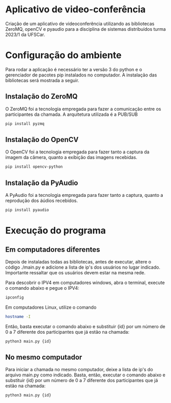 # Aplicativo de video-conferência
Criação de um aplicativo de videoconferência utilizando as bibliotecas ZeroMQ, openCV e pyaudio para a disciplina de sistemas distribuídos turma 2023/1 da UFSCar.

# Configuração do ambiente
Para rodar a aplicação é necessário ter a versão 3 do python e o gerenciador de pacotes pip instalados no computador. A instalação das bibliotecas será mostrada a seguir.

## Instalação do ZeroMQ
  O ZeroMQ foi a tecnologia empregada para fazer a comunicação entre os participantes da chamada. A arquitetura utilizada é a PUB/SUB
```bash
pip install pyzmq
```
## Instalação do OpenCV
  O OpenCV foi a tecnologia empregada para fazer tanto a captura da imagem da câmera, quanto a exibição das imagens recebidas.
```bash
pip install opencv-python
```


## Instalação da PyAudio
  A PyAudio foi a tecnologia empregada para fazer tanto a captura, quanto a reprodução dos áúdios recebidos.
```bash
pip install pyaudio
```
# Execução do programa
## Em computadores diferentes
  Depois de instaladas todas as bibliotecas, antes de executar, altere o código ./main.py e adicione a lista de ip's dos usuários no lugar indicado. Importante ressaltar que os usuários devem estar na mesma rede.

  Para descobrir o IPV4 em computadores windows, abra o terminal, execute o comando abaixo e pegue o IPV4:
  ```bash
ipconfig
  ```
  Em computadores Linux, utilize o comando
  ```bash
  hostname -I
  ```
  Então, basta executar o comando abaixo e substituir {id} por um número de 0 a 7 diferente dos participantes que já estão na chamada:
  ```bash
  python3 main.py {id}
  ```
## No mesmo computador
  Para iniciar a chamada no mesmo computador, deixe a lista de ip's do arquivo main.py como indicado.
  Basta, então, executar o comando abaixo e substituir {id} por um número de 0 a 7 diferente dos participantes que já estão na chamada:
  ```bash
  python3 main.py {id}
  ```
